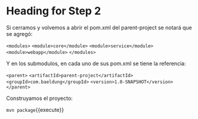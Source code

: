 # Heading for Step 2

Si cerramos y volvemos a abrir el pom.xml del parent-project se notará que se agregó:


`<modules>`
    `<module>core</module>`
    `<module>service</module>`
    `<module>webapp</module>`
`</modules>`

Y en los submodulos, en cada uno de sus pom.xml se tiene la referencia:

`<parent>`
  `<artifactId>parent-project</artifactId>`
  `<groupId>com.baeldung</groupId>`
  `<version>1.0-SNAPSHOT</version>`
`</parent>`


Construyamos el proyecto:

`mvn package`{{execute}}

